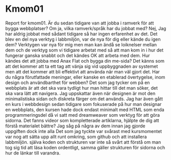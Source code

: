 Kmom01
===============================

Report for kmom01.
Är du sedan tidigare van att jobba i ramverk för att bygga webbplatser? Om ja, vilka ramverk/språk har du jobbat med?
Nej, Jag har aldrig jobbat med sådant tidigare så har ingen erfarenhet av det.
Det blev en del nya verktyg i labbmiljön, var de nya för dig eller kände du igen dem?
Verktygen var nya för mig men man kan ändå se loiknelser mellan dem och de verktyg som vi tidigare arbetat med så att man kom in i hur det fungerar ganska snabbt och det kändes OK att arbeta med dem.
Hur kändes det att jobba med Anax Flat och bygga din me-sida?
Det känns som att det kommer att ta ett tag att vänja sig vid uppbyggnaden av systemet men att det kommer att bli effektivt att använda när man väl gjort det.
Har du några förutfattade meningar, eller kanske en etablerad övertygelse, inom design och användbarthet för webben?
Det som jag tycker om på en webbplats är att det ska vara tydligt hur man hittar till det man söker, det ska vara lätt att navigera. Jag uppskattar även när designen är mot den minimalistiska sidan och diskreta färger om det används.
Jag har även gått en kurs i webbdesign sedan tidigare som fokuserade på hur man designar en webbplats, den kursen hade dock endast minimalt med HTML som enda programmeringsdel då vi satt med dreamweaver som verktyg för att göra sidorna.
Det fanns videor som kompletterade artiklarna, hjälpte de dig att förstå materialet bättre?
Jag såg på några av dem innan jag gjorde uppgiften dock inte alla
Det som jag tyckte var svårast med kursmomentet var nog att sätta upp allt runt omkring, som github och att installera labbmiljön. själva koden och strukturen var inte så svårt att förstå om man tog sig tid att läsa koden ordentligt, samma gäller strukturen för sidorna och hur de länkar till varandra.
